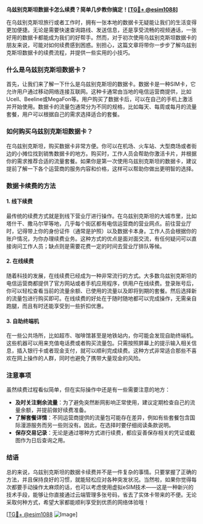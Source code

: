 **乌兹别克斯坦数据卡怎么续费？简单几步教你搞定！[[TG💪+ @esim1088](https://t.me/s/esim1088)]**

在乌兹别克斯坦旅行或者工作时，拥有一张本地的数据卡无疑能让我们的生活变得更加便捷。无论是需要快速查询路线、发送信息，还是享受流畅的视频通话，一张好用的数据卡都能成为我们的好帮手。然而，对于初次使用乌兹别克斯坦数据卡的朋友来说，可能对如何续费感到困惑。别担心，这篇文章将带你一步步了解乌兹别克斯坦数据卡的续费流程，并提供一些实用的小技巧。

### 什么是乌兹别克斯坦数据卡？

首先，让我们来了解一下什么是乌兹别克斯坦的数据卡。数据卡是一种SIM卡，它允许用户通过移动网络连接互联网。这种卡通常由当地的电信运营商提供，比如Ucell、Beeline或MegaFon等。用户购买了数据卡后，可以在自己的手机上激活并开始使用。数据卡的流量包通常分为不同的规格，比如每天、每周或每月的流量套餐，用户可以根据自己的需求选择适合的套餐。

### 如何购买乌兹别克斯坦数据卡？

在乌兹别克斯坦，购买数据卡非常方便。你可以在机场、火车站、大型商场或者街边的小摊位找到销售数据卡的地方。购买时，工作人员会帮助你激活卡片，并根据你的需求推荐合适的流量套餐。如果你是第一次使用乌兹别克斯坦的数据卡，建议提前了解一下各个运营商的服务内容和价格，这样可以帮助你做出更明智的选择。

### 数据卡续费的方法

#### 1. 线下续费

最传统的续费方式就是到线下营业厅进行操作。在乌兹别克斯坦的大城市里，比如塔什干、撒马尔罕等地，几乎每个街区都有电信运营商的营业网点。前往营业厅时，记得带上你的身份证件（通常是护照）以及数据卡本身。工作人员会根据你的账户情况，为你办理续费业务。这种方式的优点是面对面交流，有任何疑问可以直接询问工作人员；缺点则是需要花费一定的时间去营业厅排队等候。

#### 2. 在线续费

随着科技的发展，在线续费已经成为一种非常流行的方式。大多数乌兹别克斯坦的电信运营商都提供了官方网站或者手机应用程序，供用户在线续费。登录账号后，你可以轻松查看当前的流量余额、已使用的流量以及即将到期的套餐。然后选择新的流量包进行购买即可。在线续费的好处在于随时随地都可以完成操作，无需亲自跑腿，而且有时还能享受到一些折扣优惠。

#### 3. 自助终端机

在一些公共场所，比如超市、咖啡馆甚至是地铁站内，你可能会发现自助终端机。这些机器可以用来充值电话费或者购买流量包。只需按照屏幕上的提示输入相关信息，插入银行卡或者现金支付，就可以顺利完成续费。这种方式非常适合那些不喜欢在网上操作的人群，同时也避免了携带大量现金的风险。

### 注意事项

虽然续费过程看似简单，但在实际操作中还是有一些需要注意的地方：

- **及时关注剩余流量**：为了避免突然断网影响正常使用，建议定期检查自己的流量余额，并提前做好续费准备。
- **了解套餐详情**：不同运营商提供的流量包可能存在差异，例如有些套餐包含国际漫游服务而另一些则没有。因此，在选择时要仔细阅读条款说明。
- **保存交易记录**：无论是通过哪种方式进行续费，都应妥善保存相关的凭证或截图作为日后查询之用。

### 结语

总的来说，乌兹别克斯坦的数据卡续费并不是一件复杂的事情。只要掌握了正确的方法，并且保持良好的习惯，就能轻松应对各种突发状况。当然啦，如果你觉得每次都要手动操作太麻烦的话，也可以考虑使用虚拟eSIM技术——这是一种新兴的技术手段，能够让你直接通过云端管理多张号码，省去了实体卡带来的不便。无论采取何种方式，希望大家都能顺利享受到优质的网络体验哦！

[[TG💪+ @esim1088](https://t.me/s/esim1088) ![Image](https://i.postimg.cc/4NQfJmqS/Snipaste-2025-05-13-00-14-12.png)]